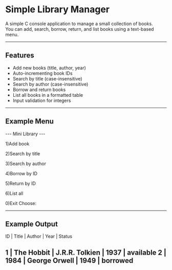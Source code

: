 # Simple Library Manager

A simple C console application to manage a small collection of books.  
You can add, search, borrow, return, and list books using a text-based menu.  

---

## Features
- Add new books (title, author, year)
- Auto-incrementing book IDs
- Search by title (case-insensitive)
- Search by author (case-insensitive)
- Borrow and return books
- List all books in a formatted table
- Input validation for integers

---

## Example Menu
--- Mini Library ---

1)Add book

2)Search by title

3)Search by author

4)Borrow by ID

5)Return by ID

6)List all

0)Exit
Choose:

---

## Example Output
ID | Title | Author | Year | Status

1 | The Hobbit | J.R.R. Tolkien | 1937 | available
2 | 1984 | George Orwell | 1949 | borrowed
---
